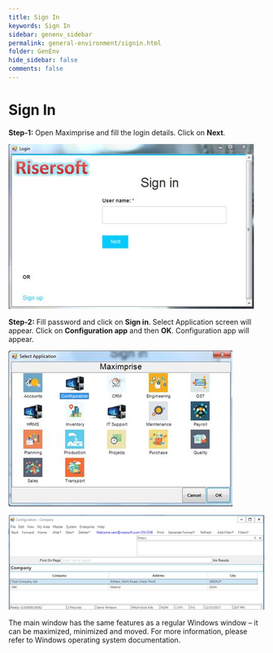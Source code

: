 ```yaml
---
title: Sign In
keywords: Sign In
sidebar: genenv_sidebar
permalink: general-environment/signin.html
folder: GenEnv
hide_sidebar: false
comments: false
---
```


# Sign In
 

**Step-1:** Open Maximprise and fill the login details. Click on **Next**.

![](/images/envsignin.jpg)

**Step-2:** Fill password and click on **Sign in**. Select Application screen will appear. Click on **Configuration app** and 
then **OK**. Configuration app will appear.

![](/images/ConfigApp.jpg)


![](/images/configapphomescreen.jpg)

The main window has the same features as a regular Windows window – it can be maximized, minimized and moved. 
For more information, please refer to Windows operating system documentation.